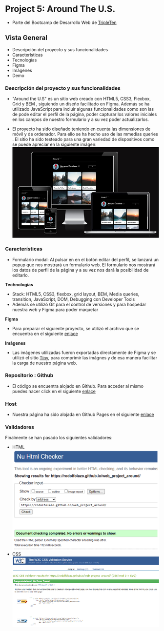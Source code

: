 # Project 5: Around The U.S.
* Parte del Bootcamp de Desarrollo Web de  [TripleTen](https://tripleten.com/)

## Vista General

* Descripción del proyecto y sus funcionalidades
* Características
* Tecnologías
* Figma
* Imágenes
* Demo

### Descripción del proyecto y sus funcionalidades

- "Around the U.S" es un sitio web creado con HTML5, CSS3, Flexbox, Grid y BEM , siguiendo un diseño facilitado en Figma. Además se ha utilizado JavaScript para incluir algunas funcionalidades como son las de pode editar el perfil de la página, poder capturar los valores iniciales en los campos de nuestro formulario y a su vez poder actualizarlos.

- El proyecto ha sido diseñado teniendo en cuenta las dimensiones de móvil y de ordenador. Para ello se ha hecho uso de las mmedias queries . El sitio ha sido testeado para una gran variedad de dispositivos como se puede apreciar en la  siguiente imágen:
![Responsive Site](https://raw.githubusercontent.com/rodolfolazo/web_project_around/main/images/responsiv.png)


### Características

- Formulario modal: Al pulsar en en el botón editar del perfil, se lanzará un popup que nos mostrará un formulario web. El formulario nos mostrará los datos de perfil de la página y a su vez nos dará la posibilidad de editarlo.

**Technologías**

- Stack: HTML5, CSS3, flexbox, grid layout, BEM, Media queries, transition, JavaScript, DOM, Debugging con Developer Tools
- Además se utilizó Git para el control de versiones y para hospedar nuestra web y Figma para poder maquetar

**Figma**

- Para preparar el siguiente proyecto, se utilizó el archivo que se encuentra en el siguiente [enlace](https://www.figma.com/file/mUgu8OSHWE0M6p6vfwmdu9/Sprint-4%3A-Around-The-U.S.-%2F-desktop-%2B-mobile?type=design&node-id=6432-147&mode=design&t=HCQXweGNB7835WiQ-0)


**Imágenes**
- Las imágenes utilizadas fueron exportadas directamente de Figma y se utilizó el sitio [Tiny](https://tinypng.com/), para comprimir las imágnes y de esa manera facilitar la carga de nuestro página web.

### Repositorio : Github
- El código se encuentra alojado en Github. Para acceder al mismo puedes hacer click en el siguiente [enlace](https://github.com/rodolfolazo/web_project_around)

### Host
- Nuestra página ha sido alojada en Github Pages en el siguiente [enlace](https://rodolfolazo.github.io/web_project_around/)

### Validadores
Finalmente se han pasado los siguientes validadores:

- HTML
![HTML](https://raw.githubusercontent.com/rodolfolazo/web_project_around/main/images/html-validator.png)
- CSS
![CSS](https://raw.githubusercontent.com/rodolfolazo/web_project_around/main/images/css-validator.png)